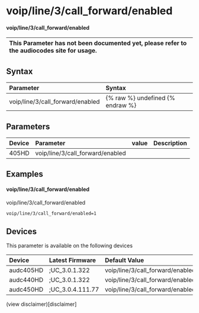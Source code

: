 ﻿---
description: voip/line/3/call_forward/enabled
search: false
---

# voip/line/3/call_forward/enabled

#### voip/line/3/call_forward/enabled


| This Parameter has not been documented yet, please refer to the audiocodes site for usage.  |
| :--- |

## Syntax
| Parameter | Syntax |
| :--- | :--- |
|voip/line/3/call_forward/enabled | {% raw %} undefined {% endraw %} |

## Parameters
|Device|Parameter|value|Description|
|:---|:---|:---|:---|
| 405HD | voip/line/3/call_forward/enabled |  |  |

## Examples
#### voip/line/3/call_forward/enabled

voip/line/3/call_forward/enabled

```
voip/line/3/call_forward/enabled=1
```

## Devices
This parameter is available on the following devices

| Device | Latest Firmware | Default Value |
|:---|:---|:---|
| audc405HD | ;UC_3.0.1.322 | voip/line/3/call_forward/enabled=1 
| audc440HD | ;UC_3.0.1.322 | voip/line/3/call_forward/enabled=1 
| audc450HD | ;UC_3.0.4.111.77 | voip/line/3/call_forward/enabled=1 

(view disclaimer)[disclaimer]
